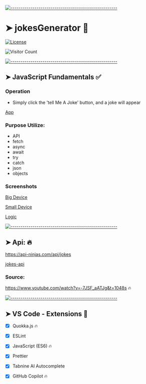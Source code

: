 <!-- ⚠️ This README has been generated from the file(s) "blueprint.md" ⚠️-->
[![-----------------------------------------------------](https://raw.githubusercontent.com/andreasbm/readme/master/assets/lines/colored.png)](#jokesgenerator-)

# ➤ jokesGenerator 😬

[![License](https://img.shields.io/packagist/l/dingo/api.svg?style=flat-square)](LICENSE)

![Visitor Count](https://profile-counter.glitch.me/codesleeps/count.svg)


[![-----------------------------------------------------](https://raw.githubusercontent.com/andreasbm/readme/master/assets/lines/colored.png)](#javascript-fundamentals-)

## ➤ JavaScript Fundamentals ✅

### Operation

 - Simply click the 'tell Me A Joke' button, and a joke will appear
 
 
 [App](https://codesleeps.github.io/jokesGenerator/)
 
 
### Purpose Utilize:

 - API
 - fetch 
 - async 
 - await 
 - try 
 - catch 
 - json 
 - objects 
 
 




### Screenshots


[Big Device](https://user-images.githubusercontent.com/125808990/227768486-28954d59-08f0-4980-8ba3-f2a5d7d979a8.png)


[Small Device](https://user-images.githubusercontent.com/125808990/228458917-a31f0471-6a0e-45f3-8704-d6d75625d463.png)



[Logic](https://user-images.githubusercontent.com/125808990/227768497-3d5b4123-867e-44ea-948e-1aeaa0210f34.png)


[![-----------------------------------------------------](https://raw.githubusercontent.com/andreasbm/readme/master/assets/lines/colored.png)](#api-)

## ➤ Api: 🔥

https://api-ninjas.com/api/jokes

[jokes-api](https://user-images.githubusercontent.com/125808990/227768507-20497369-cca3-4b2b-930d-c4d5a86ebfb9.png)


### Source:

https://www.youtube.com/watch?v=-7JSF_aATJg&t=1048s 🔥


[![-----------------------------------------------------](https://raw.githubusercontent.com/andreasbm/readme/master/assets/lines/colored.png)](#vs-code---extensions-)

## ➤ VS Code - Extensions 🎯

- [x] Quokka.js 🔥
- [x] ESLint
- [x] JavaScript (ES6) 🔥
- [x] Prettier
- [x] Tabnine AI Autocomplete
- [x] GitHub Copilot 🔥



